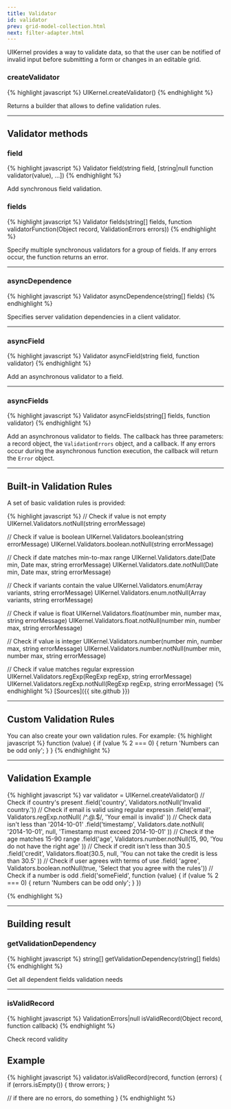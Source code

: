 ```yaml
---
title: Validator
id: validator
prev: grid-model-collection.html
next: filter-adapter.html
---
```


UIKernel provides a way to validate data, so that the user can be notified of invalid input before submitting a form or changes in an editable grid.

### createValidator

{% highlight javascript %}
UIKernel.createValidator()
{% endhighlight %}

Returns a builder that allows to define validation rules.

---

## Validator methods

### field

{% highlight javascript %}
Validator field(string field, [string|null function validator(value), ...])
{% endhighlight %}

Add synchronous field validation.


### fields

{% highlight javascript %}
Validator fields(string[] fields, function validatorFunction(Object record, ValidationErrors errors))
{% endhighlight %}

Specify multiple synchronous validators for a group of fields. If any errors occur, the function returns an error.

---

### asyncDependence

{% highlight javascript %}
Validator asyncDependence(string[] fields)
{% endhighlight %}

Specifies server validation dependencies in a client validator.

---

### asyncField

{% highlight javascript %}
Validator asyncField(string field, function validator)
{% endhighlight %}

Add an asynchronous validator to a field.

---

### asyncFields

{% highlight javascript %}
Validator asyncFields(string[] fields, function validator)
{% endhighlight %}

Add an asynchronous validator to fields. The callback has three parameters: a record object, the `ValidationErrors` object,
and a callback. If any errors occur during the asynchronous function execution, the callback will return the `Error` object.

---

## Built-in Validation Rules

A set of basic validation rules is provided:

{% highlight javascript %}
// Check if value is not empty
UIKernel.Validators.notNull(string errorMessage)

// Check if value is boolean
UIKernel.Validators.boolean(string errorMessage)
UIKernel.Validators.boolean.notNull(string errorMessage)

// Check if date matches min-to-max range
UIKernel.Validators.date(Date min, Date max, string errorMessage)
UIKernel.Validators.date.notNull(Date min, Date max, string errorMessage)

// Check if variants contain the value
UIKernel.Validators.enum(Array variants, string errorMessage)
UIKernel.Validators.enum.notNull(Array variants, string errorMessage)

// Check if value is float
UIKernel.Validators.float(number min, number max, string errorMessage)
UIKernel.Validators.float.notNull(number min, number max, string errorMessage)

// Check if value is integer
UIKernel.Validators.number(number min, number max, string errorMessage)
UIKernel.Validators.number.notNull(number min, number max, string errorMessage)

// Check if value matches regular expression
UIKernel.Validators.regExp(RegExp regExp, string errorMessage)
UIKernel.Validators.regExp.notNull(RegExp regExp, string errorMessage)
{% endhighlight %}
[Sources]({{ site.github }})

---

## Custom Validation Rules

You can also create your own validation rules. For example:
{% highlight javascript %}
function (value) {
  if (value % 2 === 0) {
    return 'Numbers can be odd only';
  }
}
{% endhighlight %}

---

## Validation Example

{% highlight javascript %}
var validator = UIKernel.createValidator()
  // Check if country's present
  .field('country', Validators.notNull('Invalid country.'))
  // Check if email is valid using regular expressin
  .field('email', Validators.regExp.notNull(
    /^.*@.*$/,
    'Your email is invalid'
  ))
  // Check data isn't less than '2014-10-01'
  .field('timestamp', Validators.date.notNull(
    '2014-10-01', null,
    'Timestamp must exceed 2014-10-01'
  ))
  // Check if the age matches 15-90 range
  .field('age', Validators.number.notNull(15, 90,
    'You do not have the right age'
  ))
  // Check if credit isn't less than 30.5
  .field('credit', Validators.float(30.5, null,
    'You can not take the credit is less than 30.5'
  ))
  // Check if user agrees with terms of use
  .field( 'agree', Validators.boolean.notNull(true, 'Select that you agree with the rules'))
  // Check if a number is odd
  .field('someField', function (value) {
    if (value % 2 === 0) {
      return 'Numbers can be odd only';
    }
   })

{% endhighlight %}

---

## Building result

### getValidationDependency

{% highlight javascript %}
 string[] getValidationDependency(string[] fields)
{% endhighlight %}

Get all dependent fields validation needs

---

### isValidRecord

{% highlight javascript %}
ValidationErrors|null isValidRecord(Object record, function callback)
{% endhighlight %}

Check record validity

## Example
{% highlight javascript %}
validator.isValidRecord(record, function (errors) {
  if (errors.isEmpty()) {
    throw errors;
  }

  // if there are no errors, do something
}
{% endhighlight %}




